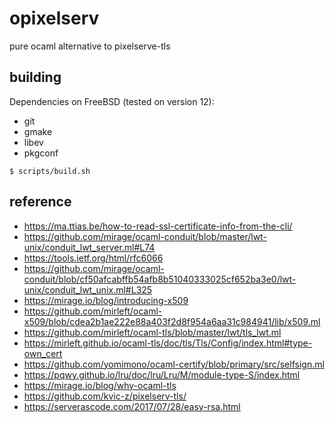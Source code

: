 # opixelserv

pure ocaml alternative to pixelserve-tls

## building

Dependencies on FreeBSD (tested on version 12):
* git
* gmake
* libev
* pkgconf

```
$ scripts/build.sh
```

## reference

* https://ma.ttias.be/how-to-read-ssl-certificate-info-from-the-cli/
* https://github.com/mirage/ocaml-conduit/blob/master/lwt-unix/conduit_lwt_server.ml#L74
* https://tools.ietf.org/html/rfc6066
* https://github.com/mirage/ocaml-conduit/blob/cf50afcabffb54afb8b51040333025cf652ba3e0/lwt-unix/conduit_lwt_unix.ml#L325
* https://mirage.io/blog/introducing-x509
* https://github.com/mirleft/ocaml-x509/blob/cdea2b1ae222e88a403f2d8f954a6aa31c984941/lib/x509.ml
* https://github.com/mirleft/ocaml-tls/blob/master/lwt/tls_lwt.ml
* https://mirleft.github.io/ocaml-tls/doc/tls/Tls/Config/index.html#type-own_cert
* https://github.com/yomimono/ocaml-certify/blob/primary/src/selfsign.ml
* https://pqwy.github.io/lru/doc/lru/Lru/M/module-type-S/index.html
* https://mirage.io/blog/why-ocaml-tls
* https://github.com/kvic-z/pixelserv-tls/
* https://serverascode.com/2017/07/28/easy-rsa.html

